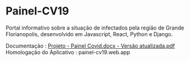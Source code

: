 # Painel-CV19
Portal informativo sobre a situação de infectados pela região de Grande Florianopolis, desenvolvido em Javascript, React, Python e Django.

Documentação : [Projeto - Painel Covid.docx - Versão atualizada.pdf](https://github.com/PedruJr/Painel-CV19/files/6811113/Projeto.-.Painel.Covid.docx.-.Versao.atualizada.pdf)
Homologação do Aplicativo : painel-cv19.web.app

